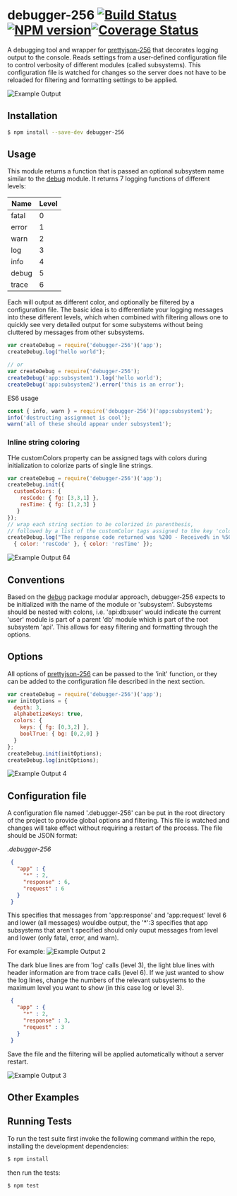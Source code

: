 # debugger-256 [![Build Status](https://secure.travis-ci.org/njhoffman/debugger-256.png)](http://travis-ci.org/njhoffman/debugger-256) [![NPM version](https://badge.fury.io/js/debugger-256.png)](http://badge.fury.io/js/debugger-256)[![Coverage Status](https://coveralls.io/repos/github/njhoffman/debugger-256/badge.svg?branch=master)](https://coveralls.io/github/njhoffman/debugger-256?branch=master)

A debugging tool and wrapper for [prettyjson-256](https://github.com/njhoffman/prettyjson-256) that decorates logging output to the console.
Reads settings from a user-defined configuration file to control verbosity of different modules (called subsystems).
This configuration file is watched for changes so the server does not have to be reloaded for filtering and formatting settings to be applied.

![Example Output](https://raw.github.com/njhoffman/debugger-256/master/docs/debug1.jpg)

## Installation

```bash
$ npm install --save-dev debugger-256
```

## Usage

This module returns a function that is passed an optional subsystem name similar to the [debug](https://github.com/visionmedia/debug) module.
It returns 7 logging functions of different levels:

  Name | Level
  --- | ---
  fatal | 0
  error | 1
  warn | 2
  log | 3
  info | 4
  debug | 5
  trace | 6

Each will output as different color, and optionally be filtered by a configuration file.
The basic idea is to differentiate your logging messages into these different levels, which when combined with filtering allows one to quickly see very detailed output for some subystems without being cluttered by messages from other subsystems.

```javascript
var createDebug = require('debugger-256')('app');
createDebug.log("hello world");

// or
var createDebug = require('debugger-256');
createDebug('app:subsystem1').log('hello world');
createDebug('app:subsystem2').error('this is an error');
```
ES6 usage

```javascript
const { info, warn } = require('debugger-256')('app:subsystem1');
info('destructing assignmnet is cool');
warn('all of these should appear under subsystem1');

```
### Inline string coloring
THe customColors property can be assigned tags with colors during initialization to colorize parts of single line strings.

```javascript
var createDebug = require('debugger-256')('app');
createDebug.init({
  customColors: {
    resCode: { fg: [3,3,1] },
    resTime: { fg: [1,2,3] }
   }
});
// wrap each string section to be colorized in parenthesis,
// followed by a list of the customColor tags assigned to the key 'color'
createDebug.log("The response code returned was %200 - Received% in %50ms%",
  { color: 'resCode' }, { color: 'resTime' });
```
![Example Output 64](https://raw.github.com/njhoffman/debugger-256/master/docs/debug6.jpg)


## Conventions

Based on the [debug](https://github.com/visionmedia/debug) package modular approach, debugger-256 expects to be initialized with the name of the module or 'subsystem'.  Subsystems should be nested with colons, i.e. 'api:db:user' would indicate the current 'user' module is part of a parent 'db' module which is part of the root subsystem 'api'.  This allows for easy filtering and formatting through the options.

## Options

All options of [prettyjson-256](https://github.com/njhoffman/prettyjson-256) can be passed to the 'init' function, or they can be added to the configuration file described in the next section.

```javascript
var createDebug = require('debugger-256')('app');
var initOptions = {
  depth: 3,
  alphabetizeKeys: true,
  colors: {
    keys: { fg: [0,3,2] },
    boolTrue: { bg: [0,2,0] }
  }
};
createDebug.init(initOptions);
createDebug.log(initOptions);
```

![Example Output 4](https://raw.github.com/njhoffman/debugger-256/master/docs/debug4.jpg)

## Configuration file

A configuration file named '.debugger-256' can be put in the root directory of the project to provide global options and filtering.  This file is watched and changes will take effect without requiring a restart of the process.  The file should be JSON format:

*.debugger-256*
```json
 {
   "app" : {
     "*" : 2,
     "response" : 6,
     "request" : 6
   }
 }
```
This specifies that messages from 'app:response' and 'app:request' level 6 and lower (all messages) wouldbe output, the '\*':3 specifies that app subsystems that aren't specified should only ouput messages from level and lower (only fatal, error, and warn).

For example:
![Example Output 2](https://raw.github.com/njhoffman/debugger-256/master/docs/debug2.jpg)

The dark blue lines are from 'log' calls (level 3), the light blue lines with header information are from trace calls (level 6). If we just wanted to show the log lines, change the numbers of the relevant subsystems to the maximum level you want to show (in this case log or level 3).

```json
 {
   "app" : {
     "*" : 2,
     "response" : 3,
     "request" : 3
   }
 }
```

Save the file and the filtering will be applied automatically without a server restart.

![Example Output 3](https://raw.github.com/njhoffman/debugger-256/master/docs/debug3.jpg)

## Other Examples

## Running Tests

To run the test suite first invoke the following command within the repo,
installing the development dependencies:

```bash
$ npm install
```

then run the tests:

```bash
$ npm test
```

